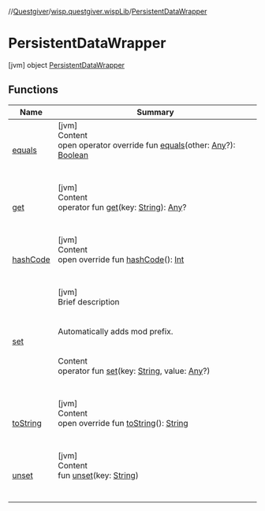 //[Questgiver](../../index.md)/[wisp.questgiver.wispLib](../index.md)/[PersistentDataWrapper](index.md)



# PersistentDataWrapper  
 [jvm] object [PersistentDataWrapper](index.md)   


## Functions  
  
|  Name|  Summary| 
|---|---|
| [equals](../-service-locator/index.md#kotlin/Any/equals/#kotlin.Any?/PointingToDeclaration/)| [jvm]  <br>Content  <br>open operator override fun [equals](../-service-locator/index.md#kotlin/Any/equals/#kotlin.Any?/PointingToDeclaration/)(other: [Any](https://kotlinlang.org/api/latest/jvm/stdlib/kotlin/-any/index.html)?): [Boolean](https://kotlinlang.org/api/latest/jvm/stdlib/kotlin/-boolean/index.html)  <br><br><br>
| [get](get.md)| [jvm]  <br>Content  <br>operator fun [get](get.md)(key: [String](https://kotlinlang.org/api/latest/jvm/stdlib/kotlin/-string/index.html)): [Any](https://kotlinlang.org/api/latest/jvm/stdlib/kotlin/-any/index.html)?  <br><br><br>
| [hashCode](../-service-locator/index.md#kotlin/Any/hashCode/#/PointingToDeclaration/)| [jvm]  <br>Content  <br>open override fun [hashCode](../-service-locator/index.md#kotlin/Any/hashCode/#/PointingToDeclaration/)(): [Int](https://kotlinlang.org/api/latest/jvm/stdlib/kotlin/-int/index.html)  <br><br><br>
| [set](set.md)| [jvm]  <br>Brief description  <br><br><br>Automatically adds mod prefix.<br><br>  <br>Content  <br>operator fun [set](set.md)(key: [String](https://kotlinlang.org/api/latest/jvm/stdlib/kotlin/-string/index.html), value: [Any](https://kotlinlang.org/api/latest/jvm/stdlib/kotlin/-any/index.html)?)  <br><br><br>
| [toString](../-service-locator/index.md#kotlin/Any/toString/#/PointingToDeclaration/)| [jvm]  <br>Content  <br>open override fun [toString](../-service-locator/index.md#kotlin/Any/toString/#/PointingToDeclaration/)(): [String](https://kotlinlang.org/api/latest/jvm/stdlib/kotlin/-string/index.html)  <br><br><br>
| [unset](unset.md)| [jvm]  <br>Content  <br>fun [unset](unset.md)(key: [String](https://kotlinlang.org/api/latest/jvm/stdlib/kotlin/-string/index.html))  <br><br><br>

